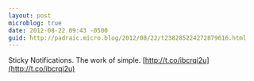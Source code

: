 ```yaml
---
layout: post
microblog: true
date: 2012-08-22 09:43 -0500
guid: http://padraic.micro.blog/2012/08/22/t238285224272879616.html
---
```

Sticky Notifications. The work of simple. [http://t.co/ibcrqi2u](http://t.co/ibcrqi2u)
